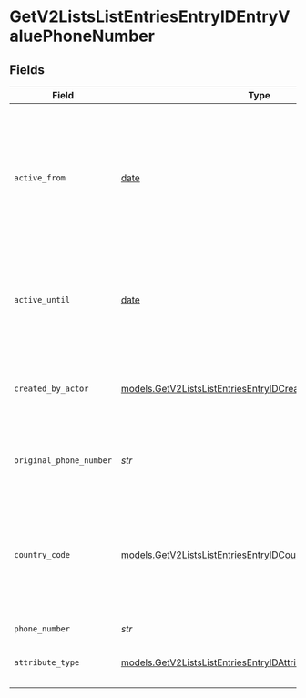 # GetV2ListsListEntriesEntryIDEntryValuePhoneNumber


## Fields

| Field                                                                                                                            | Type                                                                                                                             | Required                                                                                                                         | Description                                                                                                                      | Example                                                                                                                          |
| -------------------------------------------------------------------------------------------------------------------------------- | -------------------------------------------------------------------------------------------------------------------------------- | -------------------------------------------------------------------------------------------------------------------------------- | -------------------------------------------------------------------------------------------------------------------------------- | -------------------------------------------------------------------------------------------------------------------------------- |
| `active_from`                                                                                                                    | [date](https://docs.python.org/3/library/datetime.html#date-objects)                                                             | :heavy_check_mark:                                                                                                               | The point in time at which this value was made "active". `active_from` can be considered roughly analogous to `created_at`.      | 2023-01-01T15:00:00.000000000Z                                                                                                   |
| `active_until`                                                                                                                   | [date](https://docs.python.org/3/library/datetime.html#date-objects)                                                             | :heavy_check_mark:                                                                                                               | The point in time at which this value was deactivated. If `null`, the value is active.                                           | 2023-01-01T15:00:00.000000000Z                                                                                                   |
| `created_by_actor`                                                                                                               | [models.GetV2ListsListEntriesEntryIDCreatedByActor12](../models/getv2listslistentriesentryidcreatedbyactor12.md)                 | :heavy_check_mark:                                                                                                               | The actor that created this value.                                                                                               | {<br/>"type": "workspace-member",<br/>"id": "50cf242c-7fa3-4cad-87d0-75b1af71c57b"<br/>}                                         |
| `original_phone_number`                                                                                                          | *str*                                                                                                                            | :heavy_check_mark:                                                                                                               | The raw, original phone number, as inputted.                                                                                     | 5558675309                                                                                                                       |
| `country_code`                                                                                                                   | [models.GetV2ListsListEntriesEntryIDCountryCode2](../models/getv2listslistentriesentryidcountrycode2.md)                         | :heavy_check_mark:                                                                                                               | The ISO 3166-1 alpha-2 country code representing the country that this phone number belongs to.                                  | US                                                                                                                               |
| `phone_number`                                                                                                                   | *str*                                                                                                                            | :heavy_check_mark:                                                                                                               | N/A                                                                                                                              | +15558675309                                                                                                                     |
| `attribute_type`                                                                                                                 | [models.GetV2ListsListEntriesEntryIDAttributeTypePhoneNumber](../models/getv2listslistentriesentryidattributetypephonenumber.md) | :heavy_check_mark:                                                                                                               | The attribute type of the value.                                                                                                 | phone-number                                                                                                                     |